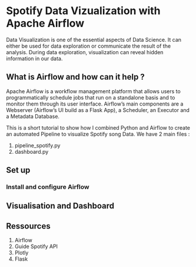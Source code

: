 # Spotify Data Vizualization with Apache Airflow


Data Visualization is one of the essential aspects of Data Science. It can either be used for data exploration or communicate the result of the analysis. During data exploration, visualization can reveal hidden information in our data. 

## What is Airflow and how can it help ?
Apache Airflow is a workflow management platform that allows users to programmatically schedule jobs that run on a standalone basis and to monitor them through its user interface. Airflow’s main components are a Webserver (Airflow’s UI build as a Flask App), a Scheduler, an Executor and a Metadata Database.


This is a short tutorial to show how I combined Python and Airflow to create an automated Pipeline to visualize Spotify song Data. We have 2 main files :
1. pipeline_spotify.py
2. dashboard.py

## Set up 

### Install and configure Airflow 




## Visualisation and Dashboard







## Ressources 

1. Airflow 
2. Guide Spotify API
3. Plotly 
4. Flask 

